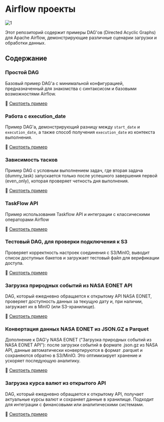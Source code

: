 # Airflow проекты

![1](https://github.com/user-attachments/assets/33bdc75a-4409-4aa7-9e62-009ab6b8b370)

Этот репозиторий содержит примеры DAG'ов (Directed Acyclic Graphs) для Apache Airflow, демонстрирующие различные сценарии загрузки и обработки данных.

## Содержание

### Простой DAG  
Базовый пример DAG'а с минимальной конфигурацией, предназначенный для знакомства с синтаксисом и базовыми возможностями Airflow.  

🔗 [Смотреть пример](https://github.com/erohin94/de_airflow_project/tree/main/first_dag)

### Работа с execution_date
Пример DAG'а, демонстрирующий разницу между `start_date` и `execution_date`, а также способ получения `execution_date` из контекста выполнения.

🔗 [Смотреть пример](https://github.com/erohin94/de_airflow_project/tree/main/second_dag)

### Зависимость тасков
Пример DAG с условным выполнением задач, где вторая задача (dummy_task) запускается только после успешного завершения первой (even_only), которая проверяет четность дня выполнения.

🔗 [Смотреть пример](https://github.com/erohin94/de_airflow_project/tree/main/dag_with_two_tasks)

### TaskFlow API
Пример использования Taskflow API и интеграции с классическими операторами Airflow

🔗 [Смотреть пример](https://github.com/erohin94/de_airflow_project/tree/main/taskflow_api)

### Тестовый DAG, для проверки подключения к S3  
Проверяет корректность настроек соединения с S3/MinIO, выводит список доступных бакетов и загружает тестовый файл для верификации доступа.  

🔗 [Смотреть пример](https://github.com/erohin94/de_airflow_project/tree/main/test_s3_minio_dag)

### Загрузка природных событий из NASA EONET API
DAG, который ежедневно обращается к открытому API NASA EONET, проверяет доступность данных за текущую дату и, при наличии, загружает их в MinIO (или S3-хранилище).

🔗 [Смотреть пример](https://github.com/erohin94/de_airflow_project/tree/main/eonet_nasa_api_dag)

### Конвертация данных NASA EONET из JSON.GZ в Parquet
Дополнение к DAG'у NASA EONET ("Загрузка природных событий из NASA EONET API"): после загрузки событий в формате .json.gz из NASA API, данные автоматически конвертируются в формат .parquet и сохраняются обратно в S3/MinIO. 
Это оптимизирует хранение и ускоряет последующую аналитику.

🔗 [Смотреть пример](https://github.com/erohin94/de_airflow_project/tree/main/eonet_nasa_data_pipeline)

### Загрузка курса валют из открытого API  
DAG, который ежедневно обращается к открытому API, получает актуальные курсы валют и сохраняет данные в хранилище. Подходит для интеграции с финансовыми или аналитическими системами.  

🔗 [Смотреть пример](https://github.com/erohin94/de_airflow_project/tree/main/taskflow_api)

